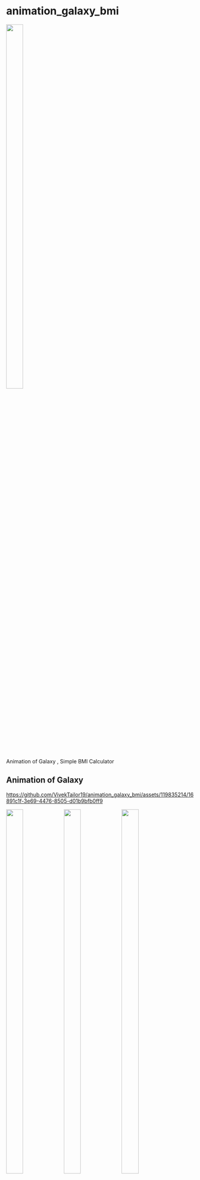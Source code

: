 


# animation_galaxy_bmi
<p>
    <img src = "https://github.com/VivekTailor19/animation_galaxy_bmi/assets/119835214/7b64b8d1-7e13-4ac3-8331-2245cecc1ad1" height = "50%" width = "30%">


</p>
Animation of Galaxy , Simple BMI Calculator

## Animation of Galaxy


https://github.com/VivekTailor19/animation_galaxy_bmi/assets/119835214/16891c1f-3e69-4476-8505-d01b9bfb0ff9

<p>
    <img src = "https://github.com/VivekTailor19/animation_galaxy_bmi/assets/119835214/e4e93693-e638-4dc9-8814-6f04d8940915" height = "50%" width = "30%">
    <img src = "https://github.com/VivekTailor19/animation_galaxy_bmi/assets/119835214/f3708b11-cb26-4878-a4e4-9a5d8aa9845c" height = "50%" width = "30%">
    <img src = "https://github.com/VivekTailor19/animation_galaxy_bmi/assets/119835214/6047659e-0706-43c8-b0ff-a8f5dc00dd5d" height = "50%" width = "30%">
    <img src = "https://github.com/VivekTailor19/animation_galaxy_bmi/assets/119835214/eef98d4b-04b8-43d5-ad7e-14e7f025e137" height = "50%" width = "30%">
    <img src = "https://github.com/VivekTailor19/animation_galaxy_bmi/assets/119835214/171eae29-2953-445a-b183-19c1ddc1a882" height = "50%" width = "30%">
    <img src = "https://github.com/VivekTailor19/animation_galaxy_bmi/assets/119835214/2a3c565e-13ff-4716-8191-ba49babece9c" height = "50%" width = "30%">


</p>

## Simple BMI Calculator


https://github.com/VivekTailor19/animation_galaxy_bmi/assets/119835214/e79eecfe-87bb-47af-8343-46f86a739d3f
<p>

<img src = "https://github.com/VivekTailor19/animation_galaxy_bmi/assets/119835214/9f21da7d-e4dd-462e-806f-856a226592ac" height = "50%" width = "30%">

  <img src = "https://github.com/VivekTailor19/animation_galaxy_bmi/assets/119835214/d488832f-3d07-4b78-96d3-5614d8d288a4" height = "50%" width = "30%">
<img src = "https://github.com/VivekTailor19/animation_galaxy_bmi/assets/119835214/f3173196-bc00-4e91-8d47-67629592079d" height = "50%" width = "30%">

  <img src = "https://github.com/VivekTailor19/animation_galaxy_bmi/assets/119835214/a8e70cf1-8a01-49a9-a752-427f2fff0061" height = "50%" width = "30%">


</p>
